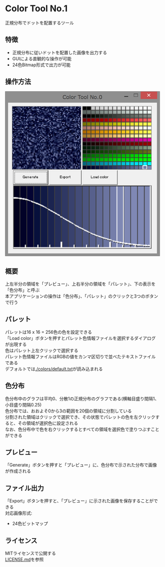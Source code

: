 ﻿Color Tool No.1
====
正規分布でドットを配置するツール

特徴
----

 * 正規分布に従いドットを配置した画像を出力する
 * GUIによる直観的な操作が可能
 * 24色Bitmap形式で出力が可能

操作方法
----
<img src="doc/screenshot.png" title="screen_shot"><br>

概要
------
上左半分の領域を「プレビュー」、上右半分の領域を「パレット」、下の表示を「色分布」と呼ぶ<br>
本アプリケーションの操作は「色分布」、「パレット」のクリックと3つのボタンで行う

パレット
------
パレットは16 x 16 = 256色の色を設定できる<br>
「Load color」ボタンを押すとパレット色情報ファイルを選択するダイアログが出現する<br>
色はパレット上左クリックで選択する<br>
パレット色情報ファイルはRGBの値をカンマ区切りで並べたテキストファイルである<br>
デフォルトでは[./colors/default.txt](./colors/default.txt)が読み込まれる<br>

色分布
------
色分布中のグラフは平均0、分散1の正規分布のグラフである(横軸目盛り間隔1、小目盛り間隔0.25)<br>
色分布では、おおよそ0から3の範囲を20個の領域に分割している<br>
分割された領域はクリックで選択でき、その状態でパレットの色を左クリックすると、その領域が選択色に設定される<br>
なお、色分布中で色を右クリックするとすべての領域を選択色で塗りつぶすことができる<br>

プレビュー
------
「Generate」ボタンを押すと「プレビュー」に、色分布で示された分布で画像が作成される<br>

ファイル出力
------
「Export」ボタンを押すと、「プレビュー」に示された画像を保存することができる<br>
対応画像形式:<br>
 * 24色ビットマップ

ライセンス
----
MITライセンスで公開する<br>
[LICENSE.md](LICENSE.md)を参照<br>
